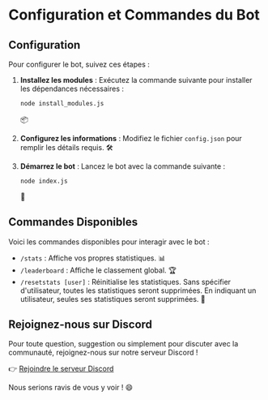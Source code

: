 # Configuration et Commandes du Bot

## Configuration

Pour configurer le bot, suivez ces étapes :

1. **Installez les modules** : Exécutez la commande suivante pour installer les dépendances nécessaires :
    ```bash
    node install_modules.js
    ```
    📦

2. **Configurez les informations** : Modifiez le fichier `config.json`  pour remplir les détails requis.
    🛠️

3. **Démarrez le bot** : Lancez le bot avec la commande suivante :
    ```bash
    node index.js
    ```
    🚀

## Commandes Disponibles

Voici les commandes disponibles pour interagir avec le bot :

- `/stats` : Affiche vos propres statistiques. 📊
- `/leaderboard` : Affiche le classement global. 🏆
- `/resetstats [user]` : Réinitialise les statistiques. Sans spécifier d'utilisateur, toutes les statistiques seront supprimées. En indiquant un utilisateur, seules ses statistiques seront supprimées. 🔄

## Rejoignez-nous sur Discord

Pour toute question, suggestion ou simplement pour discuter avec la communauté, rejoignez-nous sur notre serveur Discord !

👉 [Rejoindre le serveur Discord](https://discord.gg/zykD35HXmH)

Nous serions ravis de vous y voir ! 😄
